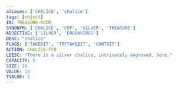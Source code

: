 ```yaml
---
aliases: ['CHALICE', 'chalice']
tags: [object]
IN: TREASURE-ROOM
SYNONYM: ['CHALICE', 'CUP', 'SILVER', 'TREASURE']
ADJECTIVE: ['SILVER', 'ENGRAVINGS']
DESC: "chalice"
FLAGS: ['TAKEBIT', 'TRYTAKEBIT', 'CONTBIT']
ACTION: CHALICE-FCN
LDESC: "There is a silver chalice, intricately engraved, here."
CAPACITY: 5
SIZE: 10
VALUE: 10
TVALUE: 5
---
```

